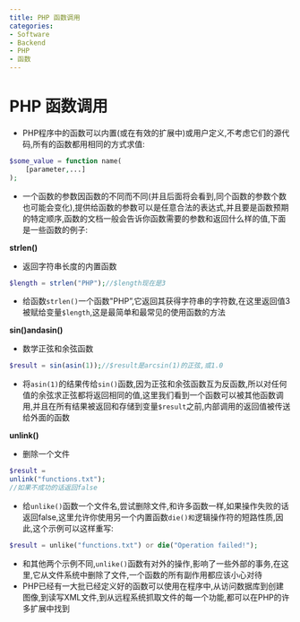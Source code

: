 ```yaml
---
title: PHP 函数调用
categories:
- Software
- Backend
- PHP
- 函数
---
```

# PHP 函数调用

- PHP程序中的函数可以内置(或在有效的扩展中)或用户定义,不考虑它们的源代码,所有的函数都用相同的方式求值:

```php
$some_value = function name(
    [parameter,...]
);
```

- 一个函数的参数因函数的不同而不同(并且后面将会看到,同个函数的参数个数也可能会变化),提供给函数的参数可以是任意合法的表达式,并且要是函数预期的特定顺序,函数的文档一般会告诉你函数需要的参数和返回什么样的值,下面是一些函数的例子:

**strlen()**

- 返回字符串长度的内置函数

```    php
$length = strlen("PHP");//$length现在是3
```

- 给函数`strlen()`一个函数"PHP”,它返回其获得字符串的字符数,在这里返回值3被赋给变量`$length`,这是最简单和最常见的使用函数的方法

**sin()andasin()**

- 数学正弦和余弦函数

```php
$result = sin(asin(1));//$result是arcsin(1)的正弦,或1.0
```

- 将`asin(1)`的结果传给`sin()`函数,因为正弦和余弦函数互为反函数,所以对任何值的余弦求正弦都将返回相同的值,这里我们看到一个函数可以被其他函数调用,并且在所有结果被返回和存储到变量`$result`之前,内部调用的返回值被传送给外面的函数

**unlink()**

- 删除一个文件

```php
$result =
unlink("functions.txt");
//如果不成功的话返回false
```

- 给`unlike()`函数一个文件名,尝试删除文件,和许多函数一样,如果操作失败的话返回false,这里允许你使用另一个内置函数`die()和`逻辑操作符的短路性质,因此,这个示例可以这样重写:

```php
$result = unlike("functions.txt") or die("Operation failed!");
```

- 和其他两个示例不同,`unlike()`函数有对外的操作,影响了一些外部的事务,在这里,它从文件系统中删除了文件,一个函数的所有副作用都应该小心对待
- PHP已经有一大批已经定义好的函数可以使用在程序中,从访问数据库到创建图像,到读写XML文件,到从远程系统抓取文件的每一个功能,都可以在PHP的许多扩展中找到


